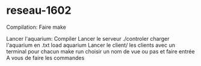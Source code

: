 # reseau-1602

Compilation:
  Faire make

Lancer l'aquarium:
       Compiler
       Lancer le serveur
          ./controler
       charger l'aquarium en .txt
          load aquarium
       Lancer le client/ les clients avec un terminal pour chacun
          make run
       choisir un nom de vue ou pas et faire entrée
       A vous de faire les commandes
